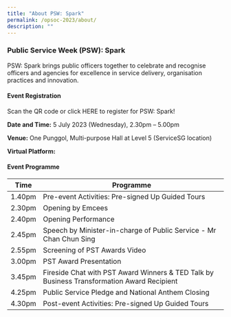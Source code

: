 ```yaml
---
title: "About PSW: Spark"
permalink: /opsoc-2023/about/
description: ""
---
```

### Public Service Week (PSW): Spark
PSW: Spark brings public officers together to celebrate and recognise officers and agencies for excellence in service delivery, organisation practices and innovation. 


#### Event Registration

Scan the QR code or click HERE to register for PSW: Spark!

**Date and Time:** 5 July 2023 (Wednesday), 2.30pm – 5.00pm

**Venue:** One Punggol, Multi-purpose Hall at Level 5 (ServiceSG location)

**Virtual Platform:**

#### Event Programme

| Time | Programme | 
| -------- | -------- | 
| 1.40pm     | Pre-event Activities: Pre-signed Up Guided Tours  | 
| 2.30pm     | Opening by Emcees     | 
| 2.40pm     | Opening Performance    | 
| 2.45pm     | Speech by Minister-in-charge of Public Service - Mr Chan Chun Sing     | 
| 2.55pm     | Screening of PST Awards Video     | 
| 3.00pm     | PST Award Presentation     | 
| 3.45pm     | Fireside Chat with PST Award Winners & TED Talk by Business Transformation Award Recipient     | 
| 4.25pm     | Public Service Pledge and National Anthem Closing     | 
| 4.30pm     | Post-event Activities: Pre-signed Up Guided Tours  |